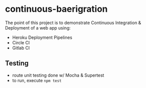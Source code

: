 # continuous-baerigration

The point of this project is to demonstrate Continuous Integration & Deployment of a web app using:
- Heroku Deployment Pipelines
- Circle CI
- Gitlab CI

## Testing
- route unit testing done w/ Mocha & Supertest
- to run, execute `npm test`
